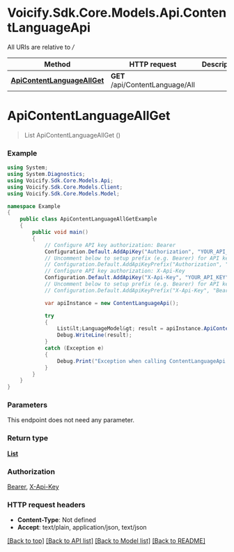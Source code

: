 # Voicify.Sdk.Core.Models.Api.ContentLanguageApi

All URIs are relative to */*

Method | HTTP request | Description
------------- | ------------- | -------------
[**ApiContentLanguageAllGet**](ContentLanguageApi.md#apicontentlanguageallget) | **GET** /api/ContentLanguage/All | 

<a name="apicontentlanguageallget"></a>
# **ApiContentLanguageAllGet**
> List<LanguageModel> ApiContentLanguageAllGet ()



### Example
```csharp
using System;
using System.Diagnostics;
using Voicify.Sdk.Core.Models.Api;
using Voicify.Sdk.Core.Models.Client;
using Voicify.Sdk.Core.Models.Model;

namespace Example
{
    public class ApiContentLanguageAllGetExample
    {
        public void main()
        {
            // Configure API key authorization: Bearer
            Configuration.Default.AddApiKey("Authorization", "YOUR_API_KEY");
            // Uncomment below to setup prefix (e.g. Bearer) for API key, if needed
            // Configuration.Default.AddApiKeyPrefix("Authorization", "Bearer");
            // Configure API key authorization: X-Api-Key
            Configuration.Default.AddApiKey("X-Api-Key", "YOUR_API_KEY");
            // Uncomment below to setup prefix (e.g. Bearer) for API key, if needed
            // Configuration.Default.AddApiKeyPrefix("X-Api-Key", "Bearer");

            var apiInstance = new ContentLanguageApi();

            try
            {
                List&lt;LanguageModel&gt; result = apiInstance.ApiContentLanguageAllGet();
                Debug.WriteLine(result);
            }
            catch (Exception e)
            {
                Debug.Print("Exception when calling ContentLanguageApi.ApiContentLanguageAllGet: " + e.Message );
            }
        }
    }
}
```

### Parameters
This endpoint does not need any parameter.

### Return type

[**List<LanguageModel>**](LanguageModel.md)

### Authorization

[Bearer](../README.md#Bearer), [X-Api-Key](../README.md#X-Api-Key)

### HTTP request headers

 - **Content-Type**: Not defined
 - **Accept**: text/plain, application/json, text/json

[[Back to top]](#) [[Back to API list]](../README.md#documentation-for-api-endpoints) [[Back to Model list]](../README.md#documentation-for-models) [[Back to README]](../README.md)
